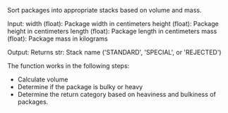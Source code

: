 
Sort packages into appropriate stacks based on volume and mass.
    
Input:
width (float): Package width in centimeters
height (float): Package height in centimeters
length (float): Package length in centimeters
mass (float): Package mass in kilograms
    
Output:
Returns str: Stack name ('STANDARD', 'SPECIAL', or 'REJECTED')

The function works in the following steps:
- Calculate volume
- Determine if the package is bulky or heavy 
- Determine the return category based on heaviness and bulkiness of packages.

